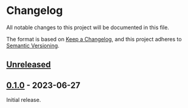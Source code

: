 # Changelog

All notable changes to this project will be documented in this file.

The format is based on [Keep a Changelog](https://keepachangelog.com/en/1.0.0/), and this project adheres to [Semantic Versioning](https://semver.org/spec/v2.0.0.html).

## [Unreleased]

## [0.1.0] - 2023-06-27

Initial release.

[Unreleased]: https://github.com/gadomski/stac-rs/compare/stac-validate-v0.1.0...main
[0.1.0]: https://github.com/gadomski/stac-rs/releases/tag/stac-validate-v0.1.0
